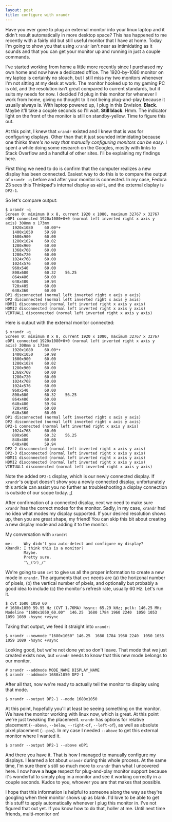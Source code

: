 ```yaml
---
layout: post
title: configure with xrandr
---
```

Have you ever gone to plug an external monitor into your linux laptop and it didn't result automatically in more desktop space?
This has happened to me recently with a fairly old but still useful monitor that I have at home.
Today I'm going to show you that using ``xrandr`` isn't near as intimidating as it sounds and that you can get your monitor up and running in just a couple commands.

I've started working from home a little more recently since I purchased my own home and now have a dedicated office.
The 1920-by-1080 monitor on my laptop is certainly no slouch, but I still miss my two monitors whenever I'm not sitting at my desk at work.
The monitor hooked up to my gaming PC is old, and the resolution isn't great compared to current standards, but it suits my needs for now.
I decided I'd plug in this monitor for whenever I work from home, giving no thought to it not being plug-and-play because it usually always is.
With laptop powered up, I plug in this Envision.
**Black**.
Maybe it'll take a couple seconds so I'll wait.
**Still black**.
Hmm.
The indicator light on the front of the monitor is still on standby-yellow.
Time to figure this out.

At this point, I knew that ``xrandr`` existed and I knew that is was for configuring displays.
Other than that it just sounded intimidating because one thinks _there's no way that manually configuring monitors can be easy_.
I spent a while doing some research on the Googles, mostly with links to Stack Overflow and a handful of other sites.
I'll be explaining my findings here.

First thing we need to do is confirm that the computer realizes a new display has been connected.
Easiest way to do this is to compare the output of ``xrandr -q`` before and after your monitor is connected.
In my case, Fedora 23 sees this Thinkpad's internal display as ``eDP1``, and the external display is ``DP2-1``.

So let's compare output:

```
$ xrandr -q
Screen 0: minimum 8 x 8, current 1920 x 1080, maximum 32767 x 32767
eDP1 connected 1920x1080+0+0 (normal left inverted right x axis y axis) 308mm x 173mm
   1920x1080     60.00*+
   1400x1050     59.98
   1600x900      60.00
   1280x1024     60.02
   1280x960      60.00
   1368x768      60.00
   1280x720      60.00
   1024x768      60.00
   1024x576      60.00
   960x540       60.00
   800x600       60.32    56.25
   864x486       60.00
   640x480       59.94
   720x405       60.00
   640x360       60.00
DP1 disconnected (normal left inverted right x axis y axis)
DP2 disconnected (normal left inverted right x axis y axis)
HDMI1 disconnected (normal left inverted right x axis y axis)
HDMI2 disconnected (normal left inverted right x axis y axis)
VIRTUAL1 disconnected (normal left inverted right x axis y axis)
```

Here is output with the external monitor connected:

```
$ xrandr -q
Screen 0: minimum 8 x 8, current 1920 x 1080, maximum 32767 x 32767
eDP1 connected 1920x1080+0+0 (normal left inverted right x axis y axis) 308mm x 173mm
   1920x1080     60.00*+
   1400x1050     59.98
   1600x900      60.00
   1280x1024     60.02
   1280x960      60.00
   1368x768      60.00
   1280x720      60.00
   1024x768      60.00
   1024x576      60.00
   960x540       60.00
   800x600       60.32    56.25
   864x486       60.00
   640x480       59.94
   720x405       60.00
   640x360       60.00
DP1 disconnected (normal left inverted right x axis y axis)
DP2 disconnected (normal left inverted right x axis y axis)
DP2-1 connected (normal left inverted right x axis y axis)
   1024x768      60.00
   800x600       60.32    56.25
   848x480       60.00
   640x480       59.94
DP2-2 disconnected (normal left inverted right x axis y axis)
DP2-3 disconnected (normal left inverted right x axis y axis)
HDMI1 disconnected (normal left inverted right x axis y axis)
HDMI2 disconnected (normal left inverted right x axis y axis)
VIRTUAL1 disconnected (normal left inverted right x axis y axis)
```

Note the added ``DP2-1`` display, which is our newly connected display.
If ``xrandr``'s output doesn't show you a newly connected display, unfortunately this article can assist you no further as troubleshooting a display connection is outside of our scope today.
[:(](http://www.nooooooooooooooo.com/)

After confirmation of a connected display, next we need to make sure ``xrandr`` has the correct modes for the monitor.
Sadly, in my case, ``xrandr`` had no idea what modes my display supported.
If your desired resolution shows up, then you are great shape, my friend!
You can skip this bit about creating a new display mode and adding it to the monitor.


My conversation with `xrandr`:

```
me:     Why didn't you auto-detect and configure my display?
XRandR: I think this is a monitor?
        Maybe.
        Pretty sure.
        ¯\_(ツ)_/¯
```

We're going to use ``cvt`` to give us all the proper information to create a new mode in ``xrandr``.
The arguments that ``cvt`` needs are (a) the horizonal number of pixels, (b) the vertical number of pixels, and optionally but probably a good idea to include (c) the monitor's refresh rate, usually 60 Hz.
Let's run it.

```
$ cvt 1680 1050 60
# 1680x1050 59.95 Hz (CVT 1.76MA) hsync: 65.29 kHz; pclk: 146.25 MHz
Modeline "1680x1050_60.00"  146.25  1680 1784 1960 2240  1050 1053 1059 1089 -hsync +vsync
```

Taking that output, we feed it straight into ``xrandr``:

```
$ xrandr --newmode "1680x1050" 146.25  1680 1784 1960 2240  1050 1053 1059 1089 -hsync +vsync
```

Looking good, but we're not done yet so don't leave.
That mode that we just created exists now, but ``xrandr`` needs to know that this new mode belongs to our monitor.

```
# xrandr --addmode MODE_NAME DISPLAY_NAME
$ xrandr --addmode 1680x1050 DP2-1
```

After all that, now we're ready to actually tell the monitor to display using that mode.

```
$ xrandr --output DP2-1 --mode 1680x1050
```

At this point, hopefully you'll at least be seeing something on the monitor.
We have the monitor working with linux now, which is great.
At this point we're just tweaking the placement.
``xrandr`` has options for relative placement (``--above``, ``--below``, ``--right-of``, ``--left-of``), as well as absolute pixel placement (``--pos``).
In my case I needed ``--above`` to get this external monitor where I wanted it.

```
$ xrandr --output DP2-1 --above eDP1
```

And there you have it.
That is how I managed to manually configure my displays.
I learned a lot about ``xrandr`` during this whole process.
At the same time, I'm sure there's still so much more to ``xrandr`` than what I uncovered here.
I now have a **huge** respect for plug-and-play monitor support because it's wonderful to simply plug in a monitor and see it working correctly in a couple seconds.
Kudos to you, whoever you are that makes that possible.

I hope that this information is helpful to someone along the way as they're googling when their monitor shows up as blank.
I'd love to be able to get this stuff to apply automatically whenever I plug this monitor in.
I've not figured that out yet.
If you know how to do that, holler at me.
Until next time friends, multi-monitor on!

